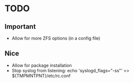 TODO
====

## Important
* Allow for more ZFS options (in a config file)

## Nice
* Allow for package installation
* Stop syslog from listening: echo 'syslogd_flags="-ss"' >> ${TMPMNTPNT}/etc/rc.conf
